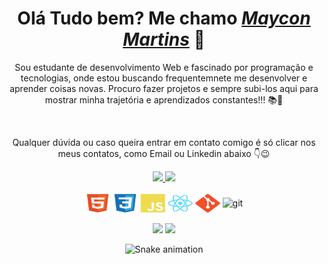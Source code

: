 <div>
  <h1 align="center">Olá Tudo bem? Me chamo <a href="https://www.linkedin.com/in/maycon-da-rocha-martins-b80743216"><i>Maycon Martins</i></a> 🤖</h1>
  <p align="center"> Sou estudante de desenvolvimento Web e fascinado por programação e tecnologias, onde estou buscando frequentemnete me desenvolver e aprender coisas novas. Procuro fazer projetos e sempre subi-los aqui para mostrar minha trajetória e aprendizados constantes!!! 📚🖖
  
  </a><br>
  <p align="center">Qualquer dúvida ou caso queira entrar em contato comigo é só clicar nos meus contatos, como Email ou Linkedin abaixo 👇😉️</h2>
</div>


<!-- <h1 align="center"> 
  Trybe
</h1>

<p align="center"><i>"A Trybe é uma escola do futuro para qualquer pessoa que deseja construir uma carreira de sucesso em tecnologia. Como estudante a pessoa ainda tem a opção de pagar os estudos apenas quando estiver formada e com um bom trabalho."</i></p> -->

<div align="center">
  <a href="https://github.com/MayconMartins983">
    <img height="150em" src="https://github-readme-stats.vercel.app/api?username=MayconMartins983&count_private=true&include_all_commits=true&show_icons=true&theme=dracula&hide_border=false&show_owner=true"/>
    <img height="150em" src="https://github-readme-stats.vercel.app/api/top-langs/?username=MayconMartins983&theme=dracula&hide_border=false&&layout=compact"/>
  </a>
</div>

<div align="center" valign="top"><br> 
  <img align="center" alt="HTML" height="30" width="40" src="https://raw.githubusercontent.com/devicons/devicon/master/icons/html5/html5-original.svg">
  <img align="center" alt="CSS" height="30" width="40" src="https://raw.githubusercontent.com/devicons/devicon/master/icons/css3/css3-original.svg">
  <img align="center" alt="Js" height="30" width="40" src="https://raw.githubusercontent.com/devicons/devicon/master/icons/javascript/javascript-plain.svg">
  <img align="center" alt="React" height="30" width="40" src="https://raw.githubusercontent.com/devicons/devicon/master/icons/react/react-original.svg">
  <img align="center" alt="git" height="30" width="40" src="https://raw.githubusercontent.com/devicons/devicon/master/icons/git/git-original.svg">
  <img align="center" alt="git" height="30" width="40" src="https://cdn.jsdelivr.net/gh/devicons/devicon/icons/bootstrap/bootstrap-original.svg">
 
  
<!--   <img align="center" alt="github" height="30" width="40" src="https://raw.githubusercontent.com/devicons/devicon/master/icons/github/github-original.svg"> -->
 
</div><br>

<div align="center">
  <a href="https://www.linkedin.com/in/maycon-da-rocha-martins-b80743216" target="_blank"><img src="https://img.shields.io/badge/-LinkedIn-%230077B5?style=for-the-badge&logo=linkedin&logoColor=white" target="_blank"></a> 
  <a href="mailto:maycon.rocha2100@gmail.com"><img src="https://img.shields.io/badge/-Gmail-%23333?style=for-the-badge&logo=gmail&logoColor=white" target="_blank"></a>
</div>

<div align="center">
  
  ![Snake animation](https://github.com/MayconMartins983)
  
</div>

<div align="center">
 

</div>
